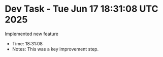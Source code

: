 # Dev Task - Tue Jun 17 18:31:08 UTC 2025
Implemented new feature
- Time: 18:31:08
- Notes: This was a key improvement step.
